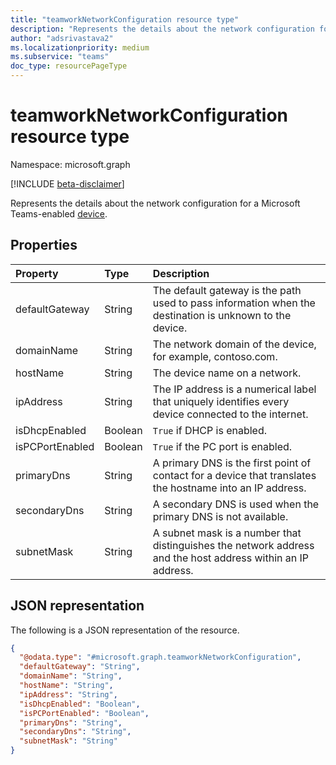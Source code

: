 ```yaml
---
title: "teamworkNetworkConfiguration resource type"
description: "Represents the details about the network configuration for a Microsoft Teams-enabled device."
author: "adsrivastava2"
ms.localizationpriority: medium
ms.subservice: "teams"
doc_type: resourcePageType
---
```


# teamworkNetworkConfiguration resource type

Namespace: microsoft.graph

[!INCLUDE [beta-disclaimer](../../includes/beta-disclaimer.md)]

Represents the details about the network configuration for a Microsoft Teams-enabled [device](../resources/teamworkdevice.md).

## Properties
|Property|Type|Description|
|:---|:---|:---|
|defaultGateway|String|The default gateway is the path used to pass information when the destination is unknown to the device.|
|domainName|String|The network domain of the device, for example, contoso.com.|
|hostName|String|The device name on a network.|
|ipAddress|String|The IP address is a numerical label that uniquely identifies every device connected to the internet.|
|isDhcpEnabled|Boolean|`True` if DHCP is enabled.|
|isPCPortEnabled|Boolean|`True` if the PC port is enabled.|
|primaryDns|String|A primary DNS is the first point of contact for a device that translates the hostname into an IP address.|
|secondaryDns|String|A secondary DNS is used when the primary DNS is not available.|
|subnetMask|String|A subnet mask is a number that distinguishes the network address and the host address within an IP address.|


## JSON representation
The following is a JSON representation of the resource.
<!-- {
  "blockType": "resource",
  "@odata.type": "microsoft.graph.teamworkNetworkConfiguration"
}
-->
``` json
{
  "@odata.type": "#microsoft.graph.teamworkNetworkConfiguration",
  "defaultGateway": "String",
  "domainName": "String",
  "hostName": "String",
  "ipAddress": "String",
  "isDhcpEnabled": "Boolean",
  "isPCPortEnabled": "Boolean",
  "primaryDns": "String",
  "secondaryDns": "String",
  "subnetMask": "String"
}
```

